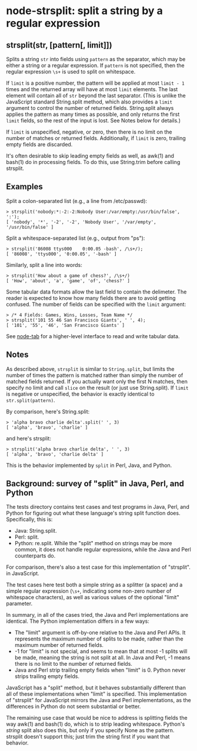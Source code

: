 # node-strsplit: split a string by a regular expression

## strsplit(str, [pattern[, limit]])

Splits a string `str` into fields using `pattern` as the separator, which may be
either a string or a regular expression.  If `pattern` is not specified, then
the regular expression `\s+` is used to split on whitespace.

If `limit` is a positive number, the pattern will be applied at most `limit - 1`
times and the returned array will have at most `limit` elements.  The last
element will contain all of `str` beyond the last separator.  (This is unlike
the JavaScript standard String.split method, which also provides a `limit`
argument to control the number of returned fields.  String.split always applies
the pattern as many times as possible, and only returns the first `limit`
fields, so the rest of the input is lost.  See Notes below for details.)

If `limit` is unspecified, negative, or zero, then there is no limit on the
number of matches or returned fields.  Additionally, if `limit` is zero,
trailing empty fields are discarded.

It's often desirable to skip leading empty fields as well, as awk(1) and bash(1)
do in processing fields.  To do this, use String.trim before calling strsplit.


## Examples

Split a colon-separated list (e.g., a line from /etc/passwd):

    > strsplit('nobody:*:-2:-2:Nobody User:/var/empty:/usr/bin/false', ':');
    [ 'nobody', '*', '-2', '-2', 'Nobody User', '/var/empty', '/usr/bin/false' ]

Split a whitespace-separated list (e.g., output from "ps"):

    > strsplit('86008 ttys000    0:00.05 -bash', /\s+/);
    [ '86008', 'ttys000', '0:00.05', '-bash' ]

Similarly, split a line into words:

    > strsplit('How about a game of chess?', /\s+/)
    [ 'How', 'about', 'a', 'game', 'of', 'chess?' ]

Some tabular data formats allow the last field to contain the delimeter.  The
reader is expected to know how many fields there are to avoid getting confused.
The number of fields can be specified with the `limit` argument:

    > /* 4 Fields: Games, Wins, Losses, Team Name */
    > strsplit('101 55 46 San Francisco Giants', ' ', 4);
    [ '101', '55', '46', 'San Francisco Giants' ]

See [node-tab](https://github.com/davepacheco/node-tab) for a higher-level
interface to read and write tabular data.


## Notes

As described above, `strsplit` is similar to `String.split`, but limits the
number of times the pattern is matched rather than simply the number of matched
fields returned.  If you actually want only the first N matches, then specify no
limit and call `slice` on the result (or just use String.split).  If `limit` is
negative or unspecified, the behavior is exactly identical to
`str.split(pattern)`.

By comparison, here's String.split:

    > 'alpha bravo charlie delta'.split(' ', 3)
    [ 'alpha', 'bravo', 'charlie' ]

and here's strsplit:

    > strsplit('alpha bravo charlie delta', ' ', 3)
    [ 'alpha', 'bravo', 'charlie delta' ]

This is the behavior implemented by `split` in Perl, Java, and Python.

## Background: survey of "split" in Java, Perl, and Python

The tests directory contains test cases and test programs in Java, Perl, and
Python for figuring out what these language's string split function does.
Specifically, this is:

* Java: String.split.
* Perl: split.
* Python: re.split.  While the "split" method on strings may be more common, it
  does not handle regular expressions, while the Java and Perl counterparts do.

For comparison, there's also a test case for this implementation of "strsplit".
in JavaScript.

The test cases here test both a simple string as a splitter (a space) and a
simple regular expression (`\s+`, indicating some non-zero number of whitespace
characters), as well as various values of the optional "limit" parameter.

In summary, in all of the cases tried, the Java and Perl implementations are
identical.  The Python implementation differs in a few ways:

* The "limit" argument is off-by-one relative to the Java and Perl APIs.  It
  represents the maximum number of splits to be made, rather than the maximum
  number of returned fields.
* -1 for "limit" is not special, and seems to mean that at most -1 splits will
  be made, meaning the string is not split at all.  In Java and Perl, -1 means
  there is no limit to the number of returned fields.
* Java and Perl strip trailing empty fields when "limit" is 0.  Python never
  strips trailing empty fields.

JavaScript has a "split" method, but it behaves substantially different than all
of these implementations when "limit" is specified.  This implementation of
"strsplit" for JavaScript mirrors the Java and Perl implementations, as the
differences in Python do not seem substantial or better.

The remaining use case that would be nice to address is splitting fields the way
awk(1) and bash(1) do, which is to strip leading whitespace.  Python's *string*
split also does this, but only if you specify None as the pattern.  strsplit
doesn't support this; just trim the string first if you want that behavior.
